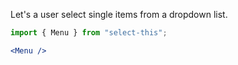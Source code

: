 Let's a user select single items from a dropdown list.

```jsx
import { Menu } from "select-this";

<Menu />
```